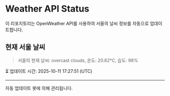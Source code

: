 
# Weather API Status

이 리포지토리는 OpenWeather API를 사용하여 서울의 날씨 정보를 자동으로 업데이트합니다.

## 현재 서울 날씨
> 서울의 현재 날씨: overcast clouds, 온도: 20.62°C, 습도: 98%

⏳ 업데이트 시간: 2025-10-11 17:27:51 (UTC)

---
자동 업데이트 봇에 의해 관리됩니다.
